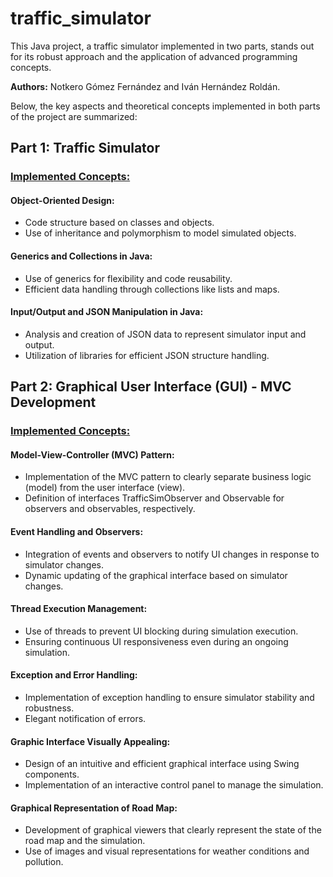 # traffic_simulator

This Java project, a traffic simulator implemented in two parts, stands out for its robust approach and the application of advanced programming concepts. 

**Authors:** Notkero Gómez Fernández and Iván Hernández Roldán.

Below, the key aspects and theoretical concepts implemented in both parts of the project are summarized:

## Part 1: Traffic Simulator 

### <u>Implemented Concepts:</u>

#### Object-Oriented Design:

- Code structure based on classes and objects.
- Use of inheritance and polymorphism to model simulated objects.

#### Generics and Collections in Java:

- Use of generics for flexibility and code reusability.
- Efficient data handling through collections like lists and maps.

#### Input/Output and JSON Manipulation in Java:

- Analysis and creation of JSON data to represent simulator input and output.
- Utilization of libraries for efficient JSON structure handling.

## Part 2: Graphical User Interface (GUI) - MVC Development

### <u>Implemented Concepts:</u>

#### Model-View-Controller (MVC) Pattern:

- Implementation of the MVC pattern to clearly separate business logic (model) from the user interface (view).
- Definition of interfaces TrafficSimObserver and Observable for observers and observables, respectively.

#### Event Handling and Observers:

- Integration of events and observers to notify UI changes in response to simulator changes.
- Dynamic updating of the graphical interface based on simulator changes.

#### Thread Execution Management:

- Use of threads to prevent UI blocking during simulation execution.
- Ensuring continuous UI responsiveness even during an ongoing simulation.

#### Exception and Error Handling:

- Implementation of exception handling to ensure simulator stability and robustness.
- Elegant notification of errors.

#### Graphic Interface Visually Appealing:

- Design of an intuitive and efficient graphical interface using Swing components.
- Implementation of an interactive control panel to manage the simulation.

#### Graphical Representation of Road Map:

- Development of graphical viewers that clearly represent the state of the road map and the simulation.
- Use of images and visual representations for weather conditions and pollution.
